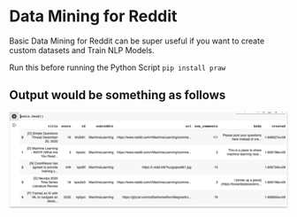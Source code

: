 # Data Mining for Reddit
Basic Data Mining for Reddit can be super useful if you want to create custom datasets and Train NLP Models.

Run this before running the Python Script
`pip install praw`

## Output would be something as follows
![Output](Pandas_Output.png)

